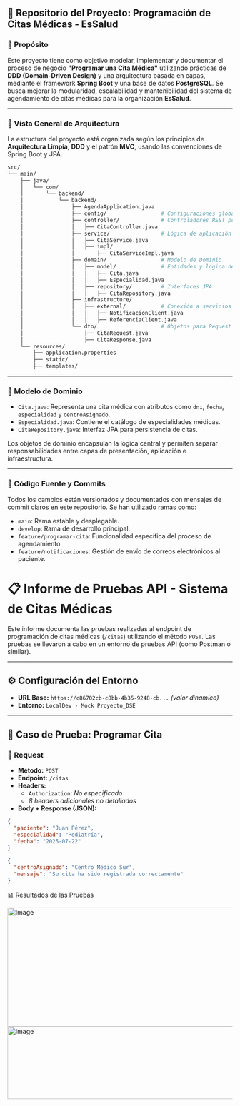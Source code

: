 ## 🏥 Repositorio del Proyecto: **Programación de Citas Médicas - EsSalud**

### 📌 Propósito

Este proyecto tiene como objetivo modelar, implementar y documentar el proceso de negocio **"Programar una Cita Médica"** utilizando prácticas de **DDD (Domain-Driven Design)** y una arquitectura basada en capas, mediante el framework **Spring Boot** y una base de datos **PostgreSQL**. Se busca mejorar la modularidad, escalabilidad y mantenibilidad del sistema de agendamiento de citas médicas para la organización **EsSalud**.

---

### 🧱 Vista General de Arquitectura

La estructura del proyecto está organizada según los principios de **Arquitectura Limpia**, **DDD** y el patrón **MVC**, usando las convenciones de Spring Boot y JPA.

```bash
src/
└── main/
    ├── java/
    │   └── com/
    │       └── backend/
    │           └── backend/
    │               ├── AgendaApplication.java
    │               ├── config/                 # Configuraciones globales (CORS, Beans, etc.)
    │               ├── controller/             # Controladores REST por módulo funcional
    │               │   ├── CitaController.java
    │               ├── service/                # Lógica de aplicación (coordinación de casos de uso)
    │               │   ├── CitaService.java
    │               │   ├── impl/
    │               │       ├── CitaServiceImpl.java
    │               ├── domain/                 # Modelo de Dominio
    │               │   ├── model/              # Entidades y lógica de dominio
    │               │   │   ├── Cita.java
    │               │   │   ├── Especialidad.java
    │               │   ├── repository/         # Interfaces JPA
    │               │   │   ├── CitaRepository.java
    │               ├── infrastructure/
    │               │   ├── external/           # Conexión a servicios externos
    │               │   │   ├── NotificacionClient.java
    │               │   │   ├── ReferenciaClient.java
    │               └── dto/                    # Objetos para Request y Response
    │                   ├── CitaRequest.java
    │                   ├── CitaResponse.java
    └── resources/
        ├── application.properties
        ├── static/
        ├── templates/
```

---

### 🧠 Modelo de Dominio

* `Cita.java`: Representa una cita médica con atributos como `dni`, `fecha`, `especialidad` y `centroAsignado`.
* `Especialidad.java`: Contiene el catálogo de especialidades médicas.
* `CitaRepository.java`: Interfaz JPA para persistencia de citas.

Los objetos de dominio encapsulan la lógica central y permiten separar responsabilidades entre capas de presentación, aplicación e infraestructura.

---

### 📝 Código Fuente y Commits

Todos los cambios están versionados y documentados con mensajes de commit claros en este repositorio. Se han utilizado ramas como:

* `main`: Rama estable y desplegable.
* `develop`: Rama de desarrollo principal.
* `feature/programar-cita`: Funcionalidad específica del proceso de agendamiento.
* `feature/notificaciones`: Gestión de envío de correos electrónicos al paciente.

# 📋 Informe de Pruebas API - Sistema de Citas Médicas

Este informe documenta las pruebas realizadas al endpoint de programación de citas médicas (`/citas`) utilizando el método `POST`. Las pruebas se llevaron a cabo en un entorno de pruebas API (como Postman o similar).

---

## ⚙️ Configuración del Entorno

- **URL Base:** `https://c86702cb-c8bb-4b35-9248-cb...` *(valor dinámico)*
- **Entorno:** `LocalDev - Mock Proyecto_DSE`
---

## 🧪 Caso de Prueba: Programar Cita

### 🔹 Request

- **Método:** `POST`  
- **Endpoint:** `/citas`  
- **Headers:**
  - `Authorization`: *No especificado*
  - *8 headers adicionales no detallados*
- **Body + Response (JSON):**

```json
{
  "paciente": "Juan Pérez",
  "especialidad": "Pediatría",
  "fecha": "2025-07-22"
}

{
  "centroAsignado": "Centro Médico Sur",
  "mensaje": "Su cita ha sido registrada correctamente"
}
```

📊 Resultados de las Pruebas

<img width="577" height="267" alt="Image" src="https://github.com/user-attachments/assets/b85cd1c5-faae-434a-8b13-a03a22b81007" />

<img width="787" height="162" alt="Image" src="https://github.com/user-attachments/assets/6d504828-8005-41e8-8a11-da6e83acc8f7" />
